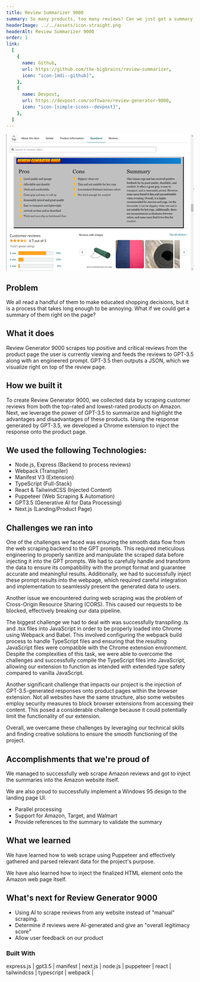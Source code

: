 ```yaml
---
title: Review Summarizer 9000
summary: So many products, too many reviews! Can we just get a summary, please?
headerImage: ../../assets/icon-straight.png
headerAlt: Review Summarizer 9000
order: 1
link:
  [
    {
      name: Github,
      url: https://github.com/the-bigbrains/review-summarizer,
      icon: "icon-[mdi--github]",
    },
    {
      name: Devpost,
      url: https://devpost.com/software/review-generator-9000,
      icon: "icon-[simple-icons--devpost]",
    },
  ]
---
```


![review generator 9000 in action](../../assets/review-generator-example.png)

## Problem

We all read a handful of them to make educated shopping decisions, but it is a process that takes long enough to be annoying. What if we could get a summary of them right on the page?

## What it does

Review Generator 9000 scrapes top positive and critical reviews from the product page the user is currently viewing and feeds the reviews to GPT-3.5 along with an engineered prompt. GPT-3.5 then outputs a JSON, which we visualize right on top of the review page.

## How we built it

To create Review Generator 9000, we collected data by scraping customer reviews from both the top-rated and lowest-rated products on Amazon. Next, we leverage the power of GPT-3.5 to summarize and highlight the advantages and disadvantages of these products. Using the response generated by GPT-3.5, we developed a Chrome extension to inject the response onto the product page.

## We used the following Technologies:

- Node.js, Express (Backend to process reviews)
- Webpack (Transpiler)
- Manifest V3 (Extension)
- TypeScript (Full-Stack)
- React & TailwindCSS (Injected Content)
- Puppeteer (Web Scraping & Automation)
- GPT3.5 (Generative AI for Data Processing)
- Next.js (Landing/Product Page)

## Challenges we ran into

One of the challenges we faced was ensuring the smooth data flow from the web scraping backend to the GPT prompts. This required meticulous engineering to properly sanitize and manipulate the scraped data before injecting it into the GPT prompts. We had to carefully handle and transform the data to ensure its compatibility with the prompt format and guarantee accurate and meaningful results. Additionally, we had to successfully inject these prompt results into the webpage, which required careful integration and implementation to seamlessly present the generated data to users.

Another issue we encountered during web scraping was the problem of Cross-Origin Resource Sharing (CORS). This caused our requests to be blocked, effectively breaking our data pipeline.

The biggest challenge we had to deal with was successfully transpiling .ts and .tsx files into JavaScript in order to be properly loaded into Chrome using Webpack and Babel. This involved configuring the webpack build process to handle TypeScript files and ensuring that the resulting JavaScript files were compatible with the Chrome extension environment. Despite the complexities of this task, we were able to overcome the challenges and successfully compile the TypeScript files into JavaScript, allowing our extension to function as intended with extended type safety compared to vanilla JavaScript.

Another significant challenge that impacts our project is the injection of GPT-3.5-generated responses onto product pages within the browser extension. Not all websites have the same structure, also some websites employ security measures to block browser extensions from accessing their content. This posed a considerable challenge because it could potentially limit the functionality of our extension.

Overall, we overcame these challenges by leveraging our technical skills and finding creative solutions to ensure the smooth functioning of the project.

## Accomplishments that we're proud of

We managed to successfully web scrape Amazon reviews and got to inject the summaries into the Amazon website itself.

We are also proud to successfully implement a Windows 95 design to the landing page UI.

- Parallel processing
- Support for Amazon, Target, and Walmart
- Provide references to the summary to validate the summary

## What we learned

We have learned how to web scrape using Puppeteer and effectively gathered and parsed relevant data for the project's purpose.

We have also learned how to inject the finalized HTML element onto the Amazon web page itself.

## What's next for Review Generator 9000

- Using AI to scrape reviews from any website instead of "manual" scraping.
- Determine if reviews were AI-generated and give an "overall legitimacy score"
- Allow user feedback on our product

### Built With

express.js | gpt3.5 | manifest | next.js | node.js | puppeteer | react | tailwindcss | typescript | webpack |
